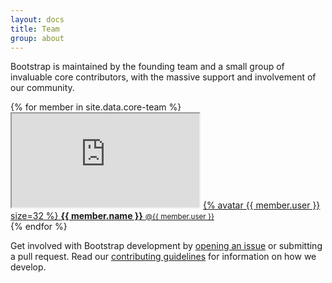 ```yaml
---
layout: docs
title: Team
group: about
---
```


Bootstrap is maintained by the founding team and a small group of invaluable core contributors, with the massive support and involvement of our community.

<div class="list-group bd-team">
  {% for member in site.data.core-team %}
    <div class="list-group-item">
      <iframe class="github-btn" src="https://ghbtns.com/github-btn.html?user={{ member.user }}&amp;type=follow"></iframe>
      <a class="team-member" href="https://github.com/{{ member.user }}">
        {% avatar {{ member.user }} size=32 %}
        <strong>{{ member.name }}</strong> <small>@{{ member.user }}</small>
      </a>
    </div>
  {% endfor %}
</div>

Get involved with Bootstrap development by [opening an issue](https://github.com/twbs/bootstrap/issues/new) or submitting a pull request. Read our [contributing guidelines](https://github.com/twbs/bootstrap/blob/master/CONTRIBUTING.md) for information on how we develop.
